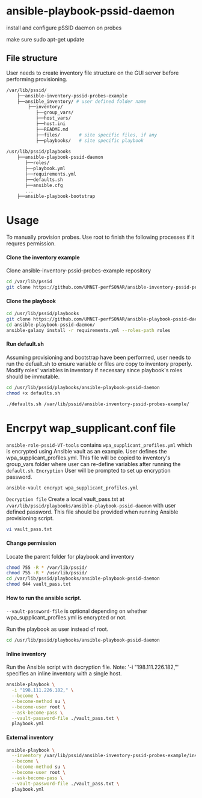 # ansible-playbook-pssid-daemon
install and configure pSSID daemon on probes

make sure  sudo apt-get update  


## File structure
User needs to create inventory file structure on the GUI server before performing provisioning.
```bash
/var/lib/pssid/
    ├──ansible-inventory-pssid-probes-example
    ├──ansible_inventory/ # user defined folder name
        ├──inventory/
           ├──group_vars/
           ├──host_vars/
           ├──host.ini
           ├──README.md    
           ├──files/       # site specific files, if any
           ├──playbooks/   # site specific playbook
        
/usr/lib/pssid/playbooks
    ├──ansible-playbook-pssid-daemon
       ├──roles/
       ├──playbook.yml
       ├──requirements.yml
       ├──defaults.sh
       ├──ansible.cfg
       ...
    ├──ansible-playbook-bootstrap  
```


# Usage
To manually provision probes. Use root to finish the following processes if it requres permission.

#### Clone the inventory example
Clone ansible-inventory-pssid-probes-example repository 
```bash
cd /var/lib/pssid
git clone https://github.com/UMNET-perfSONAR/ansible-inventory-pssid-probes-example.git
```

#### Clone the playbook
```bash
cd /usr/lib/pssid/playbooks
git clone https://github.com/UMNET-perfSONAR/ansible-playbook-pssid-daemon.git
cd ansible-playbook-pssid-daemon/
ansible-galaxy install -r requirements.yml --roles-path roles
```

#### Run default.sh
Assuming provisioning and bootstrap have been performed, user needs to run the defualt.sh to ensure variable or files are copy to inventory properly. Modify roles' variables in inventory if necessary since playbook's roles should be immutable.
```bash
cd /usr/lib/pssid/playbooks/ansible-playbook-pssid-daemon
chmod +x defaults.sh
```

```bash
./defaults.sh /var/lib/pssid/ansible-inventory-pssid-probes-example/
``` 

# Encrpyt wap_supplicant.conf file
`ansible-role-pssid-VT-tools` contains `wpa_supplicant_profiles.yml` which is encrypted using Ansible vault as an example. User defines the wpa_supplicant_profiles.yml. This file will be copied to inventory's group_vars folder where user can re-define variables after running the `default.sh`. 
`Encryption`
User will be prompted to set up encryption password.
```bash
ansible-vault encrypt wpa_supplicant_profiles.yml
```

`Decryption file`
Create a local vault_pass.txt at `/var/lib/pssid/playbooks/ansible-playbook-pssid-daemon` with user defined password. This file should be provided when running Ansible provisioning script. 
```bash
vi vault_pass.txt
```

#### Change permission
Locate the parent folder for playbook and inventory
``` bash
chmod 755 -R * /var/lib/pssid/
chmod 755 -R * /usr/lib/pssid/
cd /var/lib/pssid/playbooks/ansible-playbook-pssid-daemon
chmod 644 vault_pass.txt
```

#### How to run the ansible script. 
`--vault-password-file` is optional depending on whether wpa_supplicant_profiles.yml is encrypted or not. 

Run the playbook as user instead of root.
```bash
cd /usr/lib/pssid/playbooks/ansible-playbook-pssid-daemon
```

#### Inline inventory
Run the Ansible script with decryption file. Note: '-i "198.111.226.182,"' specifies an inline inventory with a single host.

```bash
ansible-playbook \
  -i "198.111.226.182," \
  --become \
  --become-method su \
  --become-user root \
  --ask-become-pass \
  --vault-password-file ./vault_pass.txt \
  playbook.yml
```

#### External inventory
``` bash
ansible-playbook \
  --inventory /var/lib/pssid/ansible-inventory-pssid-probes-example/inventory/ \
  --become \
  --become-method su \
  --become-user root \
  --ask-become-pass \
  --vault-password-file ./vault_pass.txt \
  playbook.yml
```